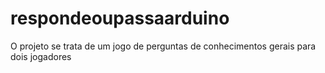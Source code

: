 # respondeoupassaarduino
O projeto se trata de um jogo de perguntas de conhecimentos gerais para dois jogadores
